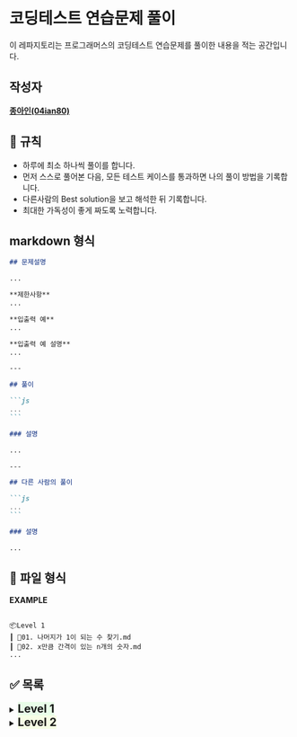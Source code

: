 # 코딩테스트 연습문제 풀이

이 레파지토리는 프로그래머스의 코딩테스트 연습문제를 풀이한 내용을 적는 공간입니다.

## 작성자

<a href="https://github.com/04ian80"><strong>종아인\(04ian80\)</strong></a>

## 📏 규칙

- 하루에 최소 하나씩 풀이를 합니다.
- 먼저 스스로 풀어본 다음, 모든 테스트 케이스를 통과하면 나의 풀이 방법을 기록합니다.
- 다른사람의 Best solution을 보고 해석한 뒤 기록합니다.
- 최대한 가독성이 좋게 짜도록 노력합니다.

## markdown 형식

````markdown
## 문제설명

...

**제한사항**
...

**입출력 예**
...

**입출력 예 설명**
...

---

## 풀이

```js
...
```

### 설명

...

---

## 다른 사람의 풀이

```js
...
```

### 설명

...
````

## 📜 파일 형식

**EXAMPLE**

```

📦Level 1
┃ 📜01. 나머지가 1이 되는 수 찾기.md
┃ 📜02. x만큼 간격이 있는 n개의 숫자.md
...

```

## ✅ 목록

<details>
<summary><strong style="font-size:20px;background-color:#00F90015">Level 1</strong></summary>

1.  [나머지가 1이 되는 수 찾기](https://github.com/04ian80/algorithm-javascript/blob/main/Level%201/01.%20%EB%82%98%EB%A8%B8%EC%A7%80%EA%B0%80%201%EC%9D%B4%20%EB%90%98%EB%8A%94%20%EC%88%98%20%EC%B0%BE%EA%B8%B0.md)
2.  [x만큼 간격이 있는 n개의 숫자](https://github.com/04ian80/algorithm-javascript/blob/main/Level%201/02.%20%08x%EB%A7%8C%ED%81%BC%20%EA%B0%84%EA%B2%A9%EC%9D%B4%20%EC%9E%88%EB%8A%94%20n%EA%B0%9C%EC%9D%98%20%EC%88%AB%EC%9E%90.md)
3.  [문자열을 정수로 바꾸기](https://github.com/04ian80/algorithm-javascript/blob/main/Level%201/03.%20%EB%AC%B8%EC%9E%90%EC%97%B4%EC%9D%84%20%EC%A0%95%EC%88%98%EB%A1%9C%20%EB%B0%94%EA%BE%B8%EA%B8%B0.md)
4.  [두 정수 사이의 합](https://github.com/04ian80/algorithm-javascript/blob/main/Level%201/04.%20%EB%91%90%20%EC%A0%95%EC%88%98%20%EC%82%AC%EC%9D%B4%EC%9D%98%20%ED%95%A9.md)
5.  [콜라츠 추측](https://github.com/04ian80/algorithm-javascript/blob/main/Level%201/05.%20%EC%BD%9C%EB%9D%BC%EC%B8%A0%20%EC%B6%94%EC%B8%A1.md)
6.  [서울에서 김서방 찾기](https://github.com/04ian80/algorithm-javascript/blob/main/Level%201/06.%20%EC%84%9C%EC%9A%B8%EC%97%90%EC%84%9C%20%EA%B9%80%EC%84%9C%EB%B0%A9%20%EC%B0%BE%EA%B8%B0.md)
7.  [나누어 떨어지는 숫자 배열](https://github.com/04ian80/algorithm-javascript/blob/main/Level%201/07.%20%EB%82%98%EB%88%84%EC%96%B4%20%EB%96%A8%EC%96%B4%EC%A7%80%EB%8A%94%20%EC%88%AB%EC%9E%90%20%EB%B0%B0%EC%97%B4.md)
8.  [핸드폰 번호 가리기](https://github.com/04ian80/algorithm-javascript/blob/main/Level%201/08.%20%ED%95%B8%EB%93%9C%ED%8F%B0%20%EB%B2%88%ED%98%B8%20%EA%B0%80%EB%A6%AC%EA%B8%B0.md)
9.  [제일 작은 수 제거하기](https://github.com/04ian80/algorithm-javascript/blob/main/Level%201/09.%20%EC%A0%9C%EC%9D%BC%20%EC%9E%91%EC%9D%80%20%EC%88%98%20%EC%A0%9C%EA%B1%B0%ED%95%98%EA%B8%B0.md)
10. [가운데 글자 가져오기](https://github.com/04ian80/algorithm-javascript/blob/main/Level%201/10.%20%EA%B0%80%EC%9A%B4%EB%8D%B0%20%EA%B8%80%EC%9E%90%20%EA%B0%80%EC%A0%B8%EC%98%A4%EA%B8%B0.md)
11. [내적](https://github.com/04ian80/algorithm-javascript/blob/main/Level%201/11.%20%EB%82%B4%EC%A0%81.md)
12. [약수의 개수와 덧셈](https://github.com/04ian80/algorithm-javascript/blob/main/Level%201/12.%20%EC%95%BD%EC%88%98%EC%9D%98%20%EA%B0%9C%EC%88%98%EC%99%80%20%EB%8D%A7%EC%85%88.md)
13. [문자열 내림차순으로 배치하기](https://github.com/04ian80/algorithm-javascript/blob/main/Level%201/13.%20%EB%AC%B8%EC%9E%90%EC%97%B4%20%EB%82%B4%EB%A6%BC%EC%B0%A8%EC%88%9C%EC%9C%BC%EB%A1%9C%20%EB%B0%B0%EC%B9%98%ED%95%98%EA%B8%B0.md)
14. [부족한 금액 계산하기](https://github.com/04ian80/algorithm-javascript/blob/main/Level%201/14.%20%EB%B6%80%EC%A1%B1%ED%95%9C%20%EA%B8%88%EC%95%A1%20%EA%B3%84%EC%82%B0%ED%95%98%EA%B8%B0.md)
15. [문자열 다루기 기본](https://github.com/04ian80/algorithm-javascript/blob/main/Level%201/15.%20%EB%AC%B8%EC%9E%90%EC%97%B4%20%EB%8B%A4%EB%A3%A8%EA%B8%B0%20%EA%B8%B0%EB%B3%B8.md)
16. [행렬의 덧셈](https://github.com/04ian80/algorithm-javascript/blob/main/Level%201/16.%20%ED%96%89%EB%A0%AC%EC%9D%98%20%EB%8D%A7%EC%85%88.md)
17. [직사각형 별찍기](https://github.com/04ian80/algorithm-javascript/blob/main/Level%201/17.%20%EC%A7%81%EC%82%AC%EA%B0%81%ED%98%95%20%EB%B3%84%EC%B0%8D%EA%B8%B0.md)
18. [이상한 문자 만들기](https://github.com/04ian80/algorithm-javascript/blob/main/Level%201/18.%20%EC%9D%B4%EC%83%81%ED%95%9C%20%EB%AC%B8%EC%9E%90%20%EB%A7%8C%EB%93%A4%EA%B8%B0.md)
19. [같은 숫자는 싫어](https://github.com/04ian80/algorithm-javascript/blob/main/Level%201/19.%20%EA%B0%99%EC%9D%80%20%EC%88%AB%EC%9E%90%EB%8A%94%20%EC%8B%AB%EC%96%B4.md)
20. [삼총사](https://github.com/04ian80/algorithm-javascript/blob/main/Level%201/20.%20%EC%82%BC%EC%B4%9D%EC%82%AC.md)
21. [최소직사각형](https://github.com/04ian80/algorithm-javascript/blob/main/Level%201/21.%20%EC%B5%9C%EC%86%8C%EC%A7%81%EC%82%AC%EA%B0%81%ED%98%95.md)
22. [크기가 작은 부분 문자열](https://github.com/04ian80/algorithm-javascript/blob/main/Level%201/22.%20%ED%81%AC%EA%B8%B0%EA%B0%80%20%EC%9E%91%EC%9D%80%20%EB%B6%80%EB%B6%84%20%EB%AC%B8%EC%9E%90%EC%97%B4.md)
23. [문자열 내 마음대로 정렬하기](https://github.com/04ian80/algorithm-javascript/blob/main/Level%201/23.%20%EB%AC%B8%EC%9E%90%EC%97%B4%20%EB%82%B4%20%EB%A7%88%EC%9D%8C%EB%8C%80%EB%A1%9C%20%EC%A0%95%EB%A0%AC%ED%95%98%EA%B8%B0.md)
24. [k번째수](https://github.com/04ian80/algorithm-javascript/blob/main/Level%201/24.%20k%EB%B2%88%EC%A7%B8%EC%88%98.md)
25. [두개 뽑아서 더하기](https://github.com/04ian80/algorithm-javascript/blob/main/Level%201/25.%20%EB%91%90%EA%B0%9C%20%EB%BD%91%EC%95%84%EC%84%9C%20%EB%8D%94%ED%95%98%EA%B8%B0.md)
26. [푸드 파이트 대회](https://github.com/04ian80/algorithm-javascript/blob/main/Level%201/26.%20%ED%91%B8%EB%93%9C%20%ED%8C%8C%EC%9D%B4%ED%8A%B8%20%EB%8C%80%ED%9A%8C.md)
27. [가장 가까운 같은 글자](https://github.com/04ian80/algorithm-javascript/blob/main/Level%201/27.%20%EA%B0%80%EC%9E%A5%20%EA%B0%80%EA%B9%8C%EC%9A%B4%20%EA%B0%99%EC%9D%80%20%EA%B8%80%EC%9E%90.md)
28. [체육복 (greedy)](<https://github.com/04ian80/algorithm-javascript/blob/main/Level%201/28.%20%EC%B2%B4%EC%9C%A1%EB%B3%B5(greedy).md>)
29. [추억 점수](https://github.com/04ian80/algorithm-javascript/blob/main/Level%201/29.%20%EC%B6%94%EC%96%B5%20%EC%A0%90%EC%88%98.md)
30. [달리기 경주](https://github.com/04ian80/algorithm-javascript/blob/main/Level%201/30.%20%EB%8B%AC%EB%A6%AC%EA%B8%B0%20%EA%B2%BD%EC%A3%BC.md)
31. [완주하지 못한 선수](https://github.com/04ian80/algorithm-javascript/blob/main/Level%201/31.%20%EC%99%84%EC%A3%BC%ED%95%98%EC%A7%80%20%EB%AA%BB%ED%95%9C%20%EC%84%A0%EC%88%98.md)
    </details>

<details>
<summary><strong style="font-size:20px;background-color:#D4FB7930">Level 2</strong></summary>

1. [JadenCase 문자열 만들기](https://github.com/04ian80/algorithm-javascript/blob/main/Level2/01.%20JadenCase%20%EB%AC%B8%EC%9E%90%EC%97%B4%20%EB%A7%8C%EB%93%A4%EA%B8%B0.md)
2. [조이스틱](<https://github.com/04ian80/algorithm-javascript/blob/main/Level2/02.%20%EC%A1%B0%EC%9D%B4%EC%8A%A4%ED%8B%B1(greedy).md>)
3. [큰 수 만들기](<https://github.com/04ian80/algorithm-javascript/blob/main/Level2/03.%20%ED%81%B0%20%EC%88%98%20%EB%A7%8C%EB%93%A4%EA%B8%B0(greedy).md>)
</details>

